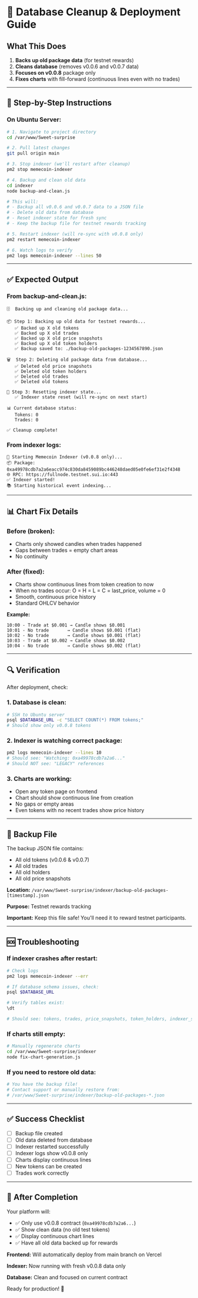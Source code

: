 # 🧹 Database Cleanup & Deployment Guide

## What This Does

1. **Backs up old package data** (for testnet rewards)
2. **Cleans database** (removes v0.0.6 and v0.0.7 data)
3. **Focuses on v0.0.8** package only
4. **Fixes charts** with fill-forward (continuous lines even with no trades)

---

## 🚀 Step-by-Step Instructions

### On Ubuntu Server:

```bash
# 1. Navigate to project directory
cd /var/www/Sweet-surprise

# 2. Pull latest changes
git pull origin main

# 3. Stop indexer (we'll restart after cleanup)
pm2 stop memecoin-indexer

# 4. Backup and clean old data
cd indexer
node backup-and-clean.js

# This will:
# - Backup all v0.0.6 and v0.0.7 data to a JSON file
# - Delete old data from database
# - Reset indexer state for fresh sync
# - Keep the backup file for testnet rewards tracking

# 5. Restart indexer (will re-sync with v0.0.8 only)
pm2 restart memecoin-indexer

# 6. Watch logs to verify
pm2 logs memecoin-indexer --lines 50
```

---

## ✅ Expected Output

### From backup-and-clean.js:

```
🗄️  Backing up and cleaning old package data...

📦 Step 1: Backing up old data for testnet rewards...
   ✅ Backed up X old tokens
   ✅ Backed up X old trades
   ✅ Backed up X old price snapshots
   ✅ Backed up X old token holders
   ✅ Backup saved to: ./backup-old-packages-1234567890.json

🗑️  Step 2: Deleting old package data from database...
   ✅ Deleted old price snapshots
   ✅ Deleted old token holders
   ✅ Deleted old trades
   ✅ Deleted old tokens

🔄 Step 3: Resetting indexer state...
   ✅ Indexer state reset (will re-sync on next start)

📊 Current database status:
   Tokens: 0
   Trades: 0

✅ Cleanup complete!
```

### From indexer logs:

```
🚀 Starting Memecoin Indexer (v0.0.8 only)...
📦 Package: 0xa49978cdb7a2a6eacc974c830da8459089bc446248daed05e0fe6ef31e2f4348
🌐 RPC: https://fullnode.testnet.sui.io:443
✅ Indexer started!
📚 Starting historical event indexing...
```

---

## 📊 Chart Fix Details

### Before (broken):
- Charts only showed candles when trades happened
- Gaps between trades = empty chart areas
- No continuity

### After (fixed):
- Charts show continuous lines from token creation to now
- When no trades occur: O = H = L = C = last_price, volume = 0
- Smooth, continuous price history
- Standard OHLCV behavior

**Example:**
```
10:00 - Trade at $0.001 → Candle shows $0.001
10:01 - No trade       → Candle shows $0.001 (flat)
10:02 - No trade       → Candle shows $0.001 (flat)
10:03 - Trade at $0.002 → Candle shows $0.002
10:04 - No trade       → Candle shows $0.002 (flat)
```

---

## 🔍 Verification

After deployment, check:

### 1. Database is clean:
```bash
# SSH to Ubuntu server
psql $DATABASE_URL -c "SELECT COUNT(*) FROM tokens;"
# Should show only v0.0.8 tokens
```

### 2. Indexer is watching correct package:
```bash
pm2 logs memecoin-indexer --lines 10
# Should see: "Watching: 0xa49978cdb7a2a6..."
# Should NOT see: "LEGACY" references
```

### 3. Charts are working:
- Open any token page on frontend
- Chart should show continuous line from creation
- No gaps or empty areas
- Even tokens with no recent trades show price history

---

## 📁 Backup File

The backup JSON file contains:
- All old tokens (v0.0.6 & v0.0.7)
- All old trades
- All old holders
- All old price snapshots

**Location:** `/var/www/Sweet-surprise/indexer/backup-old-packages-[timestamp].json`

**Purpose:** Testnet rewards tracking

**Important:** Keep this file safe! You'll need it to reward testnet participants.

---

## 🆘 Troubleshooting

### If indexer crashes after restart:

```bash
# Check logs
pm2 logs memecoin-indexer --err

# If database schema issues, check:
psql $DATABASE_URL

# Verify tables exist:
\dt

# Should see: tokens, trades, price_snapshots, token_holders, indexer_state
```

### If charts still empty:

```bash
# Manually regenerate charts
cd /var/www/Sweet-surprise/indexer
node fix-chart-generation.js
```

### If you need to restore old data:

```bash
# You have the backup file!
# Contact support or manually restore from:
# /var/www/Sweet-surprise/indexer/backup-old-packages-*.json
```

---

## ✅ Success Checklist

- [ ] Backup file created
- [ ] Old data deleted from database
- [ ] Indexer restarted successfully
- [ ] Indexer logs show v0.0.8 only
- [ ] Charts display continuous lines
- [ ] New tokens can be created
- [ ] Trades work correctly

---

## 🎉 After Completion

Your platform will:
- ✅ Only use v0.0.8 contract (`0xa49978cdb7a2a6...`)
- ✅ Show clean data (no old test tokens)
- ✅ Display continuous chart lines
- ✅ Have all old data backed up for rewards

**Frontend:** Will automatically deploy from main branch on Vercel

**Indexer:** Now running with fresh v0.0.8 data only

**Database:** Clean and focused on current contract

Ready for production! 🚀
